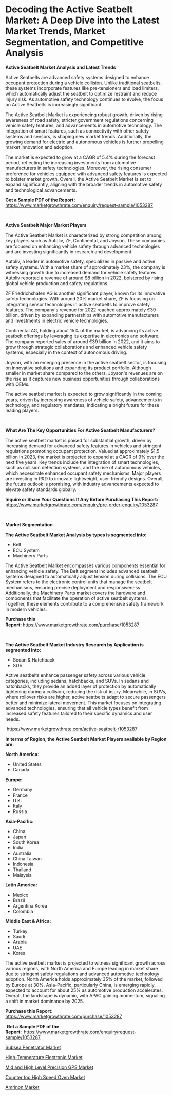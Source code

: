 <p><h1>Decoding the Active Seatbelt Market: A Deep Dive into the Latest Market Trends, Market Segmentation, and Competitive Analysis</h1></p><p><strong>Active Seatbelt Market Analysis and Latest Trends</strong></p>
<p><p>Active Seatbelts are advanced safety systems designed to enhance occupant protection during a vehicle collision. Unlike traditional seatbelts, these systems incorporate features like pre-tensioners and load limiters, which automatically adjust the seatbelt to optimize restraint and reduce injury risk. As automotive safety technology continues to evolve, the focus on Active Seatbelts is increasingly significant.</p><p>The Active Seatbelt Market is experiencing robust growth, driven by rising awareness of road safety, stricter government regulations concerning vehicle safety features, and advancements in automotive technology. The integration of smart features, such as connectivity with other safety systems and sensors, is shaping new market trends. Additionally, the growing demand for electric and autonomous vehicles is further propelling market innovation and adoption.</p><p>The market is expected to grow at a CAGR of 5.4% during the forecast period, reflecting the increasing investments from automotive manufacturers in safety technologies. Moreover, the rising consumer preference for vehicles equipped with advanced safety features is expected to bolster market growth. Overall, the Active Seatbelt Market is set to expand significantly, aligning with the broader trends in automotive safety and technological advancements.</p></p>
<p><strong>Get a Sample PDF of the Report:&nbsp;</strong> <a href="https://www.marketgrowthrate.com/enquiry/request-sample/1053287">https://www.marketgrowthrate.com/enquiry/request-sample/1053287</a></p>
<p>&nbsp;</p>
<p><strong>Active Seatbelt Major Market Players</strong></p>
<p><p>The Active Seatbelt Market is characterized by strong competition among key players such as Autoliv, ZF, Continental, and Joyson. These companies are focused on enhancing vehicle safety through advanced technologies and are investing significantly in research and development.</p><p>Autoliv, a leader in automotive safety, specializes in passive and active safety systems. With a market share of approximately 23%, the company is witnessing growth due to increased demand for vehicle safety features. Autoliv reported a revenue of around $8 billion in 2022, bolstered by rising global vehicle production and safety regulations.</p><p>ZF Friedrichshafen AG is another significant player, known for its innovative safety technologies. With around 20% market share, ZF is focusing on integrating sensor technologies in active seatbelts to improve safety features. The company's revenue for 2022 reached approximately €39 billion, driven by expanding partnerships with automotive manufacturers and investments in electric vehicle technologies.</p><p>Continental AG, holding about 15% of the market, is advancing its active seatbelt offerings by leveraging its expertise in electronics and software. The company reported sales of around €39 billion in 2022, and it aims to grow through strategic collaborations and enhanced vehicle safety systems, especially in the context of autonomous driving.</p><p>Joyson, with an emerging presence in the active seatbelt sector, is focusing on innovative solutions and expanding its product portfolio. Although smaller in market share compared to the others, Joyson's revenues are on the rise as it captures new business opportunities through collaborations with OEMs.</p><p>The active seatbelt market is expected to grow significantly in the coming years, driven by increasing awareness of vehicle safety, advancements in technology, and regulatory mandates, indicating a bright future for these leading players.</p></p>
<p>&nbsp;</p>
<p><strong>What Are The Key Opportunities For Active Seatbelt Manufacturers?</strong></p>
<p><p>The active seatbelt market is poised for substantial growth, driven by increasing demand for advanced safety features in vehicles and stringent regulations promoting occupant protection. Valued at approximately $1.5 billion in 2023, the market is projected to expand at a CAGR of 9% over the next five years. Key trends include the integration of smart technologies, such as collision detection systems, and the rise of autonomous vehicles, which necessitate enhanced occupant safety mechanisms. Major players are investing in R&D to innovate lightweight, user-friendly designs. Overall, the future outlook is promising, with industry advancements expected to elevate safety standards globally.</p></p>
<p><strong>Inquire or Share Your Questions If Any Before Purchasing This Report:</strong> <a href="https://www.marketgrowthrate.com/enquiry/pre-order-enquiry/1053287">https://www.marketgrowthrate.com/enquiry/pre-order-enquiry/1053287</a></p>
<p>&nbsp;</p>
<p><strong>Market Segmentation</strong></p>
<p><strong>The Active Seatbelt Market Analysis by types is segmented into:</strong></p>
<p><ul><li>Belt</li><li>ECU System</li><li>Machinery Parts</li></ul></p>
<p><p>The Active Seatbelt Market encompasses various components essential for enhancing vehicle safety. The Belt segment includes advanced seatbelt systems designed to automatically adjust tension during collisions. The ECU System refers to the electronic control units that manage the seatbelt mechanisms, ensuring precise deployment and responsiveness. Additionally, the Machinery Parts market covers the hardware and components that facilitate the operation of active seatbelt systems. Together, these elements contribute to a comprehensive safety framework in modern vehicles.</p></p>
<p><strong>Purchase this Report:&nbsp;</strong><a href="https://www.marketgrowthrate.com/purchase/1053287">https://www.marketgrowthrate.com/purchase/1053287</a></p>
<p>&nbsp;</p>
<p><strong>The Active Seatbelt Market Industry Research by Application is segmented into:</strong></p>
<p><ul><li>Sedan & Hatchback</li><li>SUV</li></ul></p>
<p><p>Active seatbelts enhance passenger safety across various vehicle categories, including sedans, hatchbacks, and SUVs. In sedans and hatchbacks, they provide an added layer of protection by automatically tightening during a collision, reducing the risk of injury. Meanwhile, in SUVs, where rollover risks are higher, active seatbelts adapt to secure passengers better and minimize lateral movement. This market focuses on integrating advanced technologies, ensuring that all vehicle types benefit from increased safety features tailored to their specific dynamics and user needs.</p></p>
<p><a href="https://www.marketgrowthrate.com/active-seatbelt-r1053287">&nbsp;https://www.marketgrowthrate.com/active-seatbelt-r1053287</a></p>
<p><strong>In terms of Region, the Active Seatbelt Market Players available by Region are:</strong></p>
<p>
    <p> <strong> North America: </strong>
        <ul>
            <li>United States</li>
            <li>Canada</li>
        </ul>
        </p> 
    <p> <strong> Europe: </strong>
        <ul>
            <li>Germany</li>
            <li>France</li>
            <li>U.K.</li>
            <li>Italy</li>
            <li>Russia</li>
        </ul>
        </p> 
    <p> <strong> Asia-Pacific: </strong>
        <ul>
            <li>China</li>
            <li>Japan</li>
            <li>South Korea</li>
            <li>India</li>
            <li>Australia</li>
            <li>China Taiwan</li>
            <li>Indonesia</li>
            <li>Thailand</li>
            <li>Malaysia</li>
        </ul>
        </p> 
    <p> <strong> Latin America: </strong>
        <ul>
            <li>Mexico</li>
            <li>Brazil</li>
            <li>Argentina Korea</li>
            <li>Colombia</li>
        </ul>
        </p> 
    <p> <strong> Middle East & Africa: </strong>
        <ul>
            <li>Turkey</li>
            <li>Saudi</li>
            <li>Arabia</li>
            <li>UAE</li>
            <li>Korea</li>
        </ul>
    </p>
    </p>
<p><p>The active seatbelt market is projected to witness significant growth across various regions, with North America and Europe leading in market share due to stringent safety regulations and advanced automotive technology adoption. North America holds approximately 35% of the market, followed by Europe at 30%. Asia-Pacific, particularly China, is emerging rapidly, expected to account for about 25% as automotive production accelerates. Overall, the landscape is dynamic, with APAC gaining momentum, signaling a shift in market dominance by 2025.</p></p>
<p><strong>Purchase this Report: </strong><a href="https://www.marketgrowthrate.com/purchase/1053287">https://www.marketgrowthrate.com/purchase/1053287</a></p>
<p>&nbsp;<strong>Get a Sample PDF of the Report:&nbsp;&nbsp;</strong><a href="https://www.marketgrowthrate.com/enquiry/request-sample/1053287">https://www.marketgrowthrate.com/enquiry/request-sample/1053287</a></p>
<p><strong></strong></p>
<p><p><a href="https://issuu.com/reportprime-2/docs/subsea-penetrator-market-size-2030._066ee1095fc1e2">Subsea Penetrator Market</a></p><p><a href="https://issuu.com/reportprime-2/docs/high-temperature-electronic-market-_2f6efe8f2b5ba4">High-Temperature Electronic Market</a></p><p><a href="https://medium.com/@syaifulanwaramsyori/mid-and-high-level-precision-gps-market-size-share-trends-analysis-report-by-product-mid-level-07ac76b97f49">Mid and High Level Precision GPS Market</a></p><p><a href="https://medium.com/@syaifulanwaramsyori/counter-top-high-speed-oven-market-overview-global-market-trends-and-future-prospects-from-2024-to-856029ded120">Counter top High Speed Oven Market</a></p><p><a href="https://www.linkedin.com/pulse/strategic-roadmap-global-amrinon-market-insights-opportunities-bb0ze?trackingId=bL701kHxTVS3xl9hyk4zog%3D%3D">Amrinon Market</a></p></p>